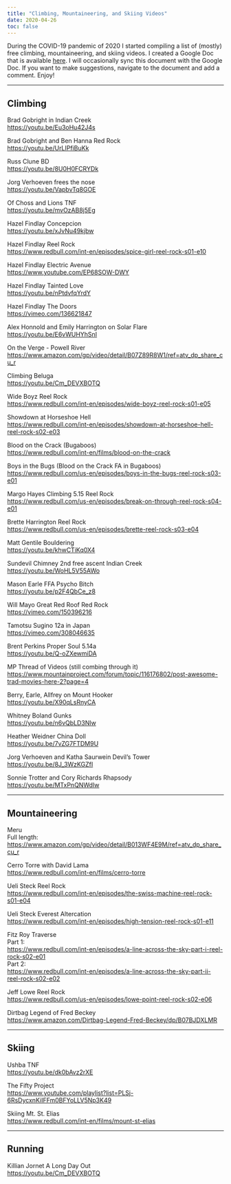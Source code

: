 ```yaml
---
title: "Climbing, Mountaineering, and Skiing Videos"
date: 2020-04-26
toc: false
---
```


During the COVID-19 pandemic of 2020 I started compiling a list of (mostly) free climbing, mountaineering, and skiing videos. I created a Google Doc that is available [here](https://docs.google.com/document/d/11LvKbnjFQjFaqVGwdGAbA3_OBhCFn8BfteTFQYECBtM/edit?usp=sharing). I will occasionally sync this document with the Google Doc. If you want to make suggestions, navigate to the document and add a comment. Enjoy!

---

## Climbing

Brad Gobright in Indian Creek   
https://youtu.be/Eu3oHu42J4s  

Brad Gobright and Ben Hanna Red Rock  
https://youtu.be/UrLIPfiBuKk  

Russ Clune BD  
https://youtu.be/8U0H0FCRYDk  

Jorg Verhoeven frees the nose  
https://youtu.be/VapbvTq8GOE  

Of Choss and Lions TNF  
https://youtu.be/mvOzAB8j5Eg  

Hazel Findlay Concepcion   
https://youtu.be/xJvNu49kjbw  

Hazel Findlay Reel Rock  
https://www.redbull.com/int-en/episodes/spice-girl-reel-rock-s01-e10  

Hazel Findlay Electric Avenue  
https://www.youtube.com/EP68SOW-DWY  

Hazel Findlay Tainted Love  
https://youtu.be/nPtdvfqYrdY  

Hazel Findlay The Doors  
https://vimeo.com/136621847  

Alex Honnold and Emily Harrington on Solar Flare  
https://youtu.be/E6vWUHYhSnI  

On the Verge - Powell River  
https://www.amazon.com/gp/video/detail/B07Z89R8W1/ref=atv_dp_share_cu_r  

Climbing Beluga  
https://youtu.be/Cm_DEVXBOTQ  

Wide Boyz Reel Rock  
https://www.redbull.com/int-en/episodes/wide-boyz-reel-rock-s01-e05  

Showdown at Horseshoe Hell  
https://www.redbull.com/int-en/episodes/showdown-at-horseshoe-hell-reel-rock-s02-e03  
  
Blood on the Crack (Bugaboos)  
https://www.redbull.com/int-en/films/blood-on-the-crack  
  
Boys in the Bugs (Blood on the Crack FA in Bugaboos)  
https://www.redbull.com/us-en/episodes/boys-in-the-bugs-reel-rock-s03-e01  
  
Margo Hayes Climbing 5.15 Reel Rock  
https://www.redbull.com/us-en/episodes/break-on-through-reel-rock-s04-e01  
  
Brette Harrington Reel Rock  
https://www.redbull.com/us-en/episodes/brette-reel-rock-s03-e04  
  
Matt Gentile Bouldering   
https://youtu.be/khwCTiKq0X4  
  
Sundevil Chimney 2nd free ascent Indian Creek  
https://youtu.be/WoHL5V55AWo  
  
Mason Earle FFA Psycho Bitch  
https://youtu.be/p2F4QbCe_z8  
  
Will Mayo Great Red Roof Red Rock  
https://vimeo.com/150396216  
  
Tamotsu Sugino 12a in Japan  
https://vimeo.com/308046635  
  
Brent Perkins Proper Soul 5.14a  
https://youtu.be/Q-oZXewmiDA  
  
MP Thread of Videos (still combing through it)  
https://www.mountainproject.com/forum/topic/116176802/post-awesome-trad-movies-here-2?page=4  
  
Berry, Earle, Allfrey on Mount Hooker  
https://youtu.be/X90qLsRnyCA  
  
Whitney Boland Gunks  
https://youtu.be/n6vQbLD3Nlw  
  
Heather Weidner China Doll  
https://youtu.be/7vZG7FTDM9U  
  
Jorg Verhoeven and Katha Saurwein Devil’s Tower  
https://youtu.be/8J_3WzKGZfI  
  
Sonnie Trotter and Cory Richards Rhapsody  
https://youtu.be/MTxPnQNWdIw  
  
---  
  
## Mountaineering  
  
Meru  
Full length:  
https://www.amazon.com/gp/video/detail/B013WF4E9M/ref=atv_dp_share_cu_r  
  
Cerro Torre with David Lama  
https://www.redbull.com/int-en/films/cerro-torre  
  
Ueli Steck Reel Rock  
https://www.redbull.com/int-en/episodes/the-swiss-machine-reel-rock-s01-e04  
  
Ueli Steck Everest Altercation  
https://www.redbull.com/int-en/episodes/high-tension-reel-rock-s01-e11  
  
Fitz Roy Traverse  
Part 1:  
https://www.redbull.com/int-en/episodes/a-line-across-the-sky-part-i-reel-rock-s02-e01  
Part 2:  
https://www.redbull.com/int-en/episodes/a-line-across-the-sky-part-ii-reel-rock-s02-e02  
       
Jeff Lowe Reel Rock  
https://www.redbull.com/us-en/episodes/lowe-point-reel-rock-s02-e06  
  
Dirtbag Legend of Fred Beckey  
https://www.amazon.com/Dirtbag-Legend-Fred-Beckey/dp/B07BJDXLMR  
  
---  
  
## Skiing  
  
Ushba TNF  
https://youtu.be/dk0bAvz2rXE  
  
The Fifty Project  
https://www.youtube.com/playlist?list=PLSj-6RsDycxnKiIFFm0BFYoLLV5Np3K49  
  
Skiing Mt. St. Elias  
https://www.redbull.com/int-en/films/mount-st-elias  
  
---  
  
## Running  
  
Killian Jornet A Long Day Out  
https://youtu.be/Cm_DEVXBOTQ  

